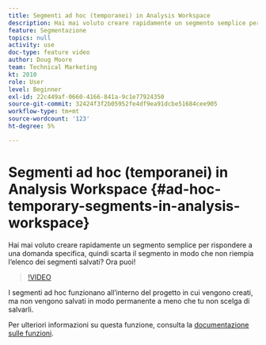```yaml
---
title: Segmenti ad hoc (temporanei) in Analysis Workspace
description: Hai mai voluto creare rapidamente un segmento semplice per rispondere a una domanda specifica, quindi scarta il segmento in modo che non riempia l’elenco dei segmenti salvati? Ora puoi!
feature: Segmentazione
topics: null
activity: use
doc-type: feature video
author: Doug Moore
team: Technical Marketing
kt: 2010
role: User
level: Beginner
exl-id: 22c449af-0660-4166-841a-9c1e77924350
source-git-commit: 32424f3f2b05952fe4df9ea91dcbe51684cee905
workflow-type: tm+mt
source-wordcount: '123'
ht-degree: 5%

---
```


# Segmenti ad hoc (temporanei) in Analysis Workspace {#ad-hoc-temporary-segments-in-analysis-workspace}

Hai mai voluto creare rapidamente un segmento semplice per rispondere a una domanda specifica, quindi scarta il segmento in modo che non riempia l’elenco dei segmenti salvati? Ora puoi!

>[!VIDEO](https://video.tv.adobe.com/v/23978/?quality=12)

I segmenti ad hoc funzionano all’interno del progetto in cui vengono creati, ma non vengono salvati in modo permanente a meno che tu non scelga di salvarli.

Per ulteriori informazioni su questa funzione, consulta la [documentazione sulle funzioni](https://marketing.adobe.com/resources/help/en_US/analytics/analysis-workspace/t_freeform-project-segment.html).
